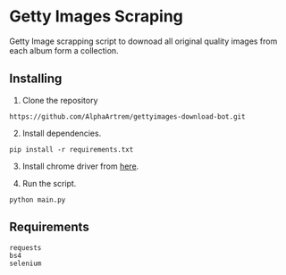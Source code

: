 # Getty Images Scraping
Getty Image scrapping script to downoad all original quality images from each album form a collection.

## Installing

1. Clone the repository

```
https://github.com/AlphaArtrem/gettyimages-download-bot.git
```

2. Install dependencies.

```
pip install -r requirements.txt
```

3. Install chrome driver from <a href ="https://chromedriver.chromium.org/">here</a>.


4. Run the script.

```
python main.py
```


## Requirements
```
requests
bs4
selenium
```